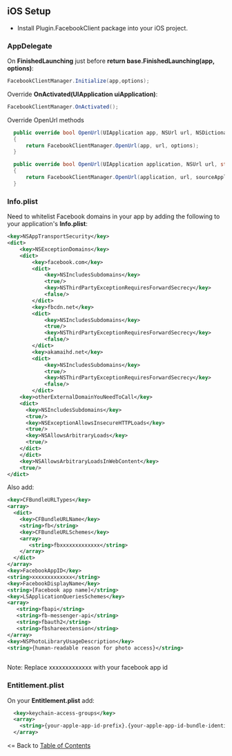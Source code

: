 ## iOS Setup

* Install Plugin.FacebookClient package into your iOS project.


### AppDelegate


On **FinishedLaunching** just before **return base.FinishedLaunching(app, options)**:

```cs
FacebookClientManager.Initialize(app,options);
```

Override **OnActivated(UIApplication uiApplication)**:
```cs
FacebookClientManager.OnActivated();
```

Override OpenUrl methods

```cs
  public override bool OpenUrl(UIApplication app, NSUrl url, NSDictionary options)
  {
      return FacebookClientManager.OpenUrl(app, url, options);
  }

  public override bool OpenUrl(UIApplication application, NSUrl url, string sourceApplication, NSObject annotation)
  {
      return FacebookClientManager.OpenUrl(application, url, sourceApplication, annotation);        
  }

```

### Info.plist

Need to whitelist Facebook domains in your app by adding the following to your application's **Info.plist**:

```xml
<key>NSAppTransportSecurity</key>
<dict>
    <key>NSExceptionDomains</key>
    <dict>
        <key>facebook.com</key>
        <dict>
            <key>NSIncludesSubdomains</key>
            <true/>                
            <key>NSThirdPartyExceptionRequiresForwardSecrecy</key>
            <false/>
        </dict>
        <key>fbcdn.net</key>
        <dict>
            <key>NSIncludesSubdomains</key>
            <true/>
            <key>NSThirdPartyExceptionRequiresForwardSecrecy</key>
            <false/>
        </dict>
        <key>akamaihd.net</key>
        <dict>
            <key>NSIncludesSubdomains</key>
            <true/>
            <key>NSThirdPartyExceptionRequiresForwardSecrecy</key>
            <false/>
        </dict>
	<key>otherExternalDomainYouNeedToCall</key>
	<dict>
	  <key>NSIncludesSubdomains</key>
	  <true/>
	  <key>NSExceptionAllowsInsecureHTTPLoads</key>
	  <true/>
	  <key>NSAllowsArbitraryLoads</key>
	  <true/>
	</dict>
    </dict>
    <key>NSAllowsArbitraryLoadsInWebContent</key>
    <true/>
</dict>
```

Also add:


```xml
<key>CFBundleURLTypes</key>
<array>
  <dict>
    <key>CFBundleURLName</key>
    <string>fb</string>
    <key>CFBundleURLSchemes</key>
    <array>
       <string>fbxxxxxxxxxxxxx</string>
    </array>
  </dict>
</array>
<key>FacebookAppID</key>
<string>xxxxxxxxxxxxx</string>
<key>FacebookDisplayName</key>
<string>[Facebook app name]</string>
<key>LSApplicationQueriesSchemes</key>
<array>
   <string>fbapi</string>
   <string>fb-messenger-api</string>
   <string>fbauth2</string>
   <string>fbshareextension</string>
</array>
<key>NSPhotoLibraryUsageDescription</key>
<string>{human-readable reason for photo access}</string>
 
```

Note: Replace xxxxxxxxxxxxx with your facebook app id


### Entitlement.plist

On your **Entitlement.plist** add:


```xml
  <key>keychain-access-groups</key>
  <array>
    <string>{your-apple-app-id-prefix}.{your-apple-app-id-bundle-identifier}</string>
  </array>
```

<= Back to [Table of Contents](../README.md)
